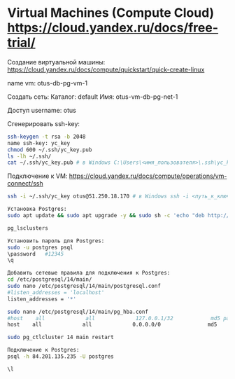 # Virtual Machines (Compute Cloud) https://cloud.yandex.ru/docs/free-trial/

Создание виртуальной машины:
https://cloud.yandex.ru/docs/compute/quickstart/quick-create-linux

name vm: otus-db-pg-vm-1

Создать сеть:
Каталог: default
Имя: otus-vm-db-pg-net-1

Доступ
username: otus

Сгенерировать ssh-key:
```bash
ssh-keygen -t rsa -b 2048
name ssh-key: yc_key
chmod 600 ~/.ssh/yc_key.pub
ls -lh ~/.ssh/
cat ~/.ssh/yc_key.pub # в Windows C:\Users\<имя_пользователя>\.ssh\yc_key.pub
```
Подключение к VM:
https://cloud.yandex.ru/docs/compute/operations/vm-connect/ssh

```bash
ssh -i ~/.ssh/yc_key otus@51.250.18.170 # в Windows ssh -i <путь_к_ключу/имя_файла_ключа> <имя_пользователя>@<публичный_IP-адрес_виртуальной_машины>

Установка Postgres:
sudo apt update && sudo apt upgrade -y && sudo sh -c 'echo "deb http://apt.postgresql.org/pub/repos/apt $(lsb_release -cs)-pgdg main" > /etc/apt/sources.list.d/pgdg.list' && wget --quiet -O - https://www.postgresql.org/media/keys/ACCC4CF8.asc | sudo apt-key add - && sudo apt-get update && sudo apt-get -y install postgresql && sudo apt install unzip && sudo apt -y install mc

pg_lsclusters

Установить пароль для Postgres:
sudo -u postgres psql
\password   #12345
\q

Добавить сетевые правила для подключения к Postgres:
cd /etc/postgresql/14/main/
sudo nano /etc/postgresql/14/main/postgresql.conf
#listen_addresses = 'localhost'
listen_addresses = '*'

sudo nano /etc/postgresql/14/main/pg_hba.conf
#host    all             all             127.0.0.1/32            md5 password
host    all             all             0.0.0.0/0               md5 

sudo pg_ctlcluster 14 main restart

Подключение к Postgres:
psql -h 84.201.135.235 -U postgres

\l
```